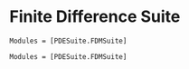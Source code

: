 # Finite Difference Suite

```@index
Modules = [PDESuite.FDMSuite]
```

```@autodocs
Modules = [PDESuite.FDMSuite]
```

```@bibliography
```
